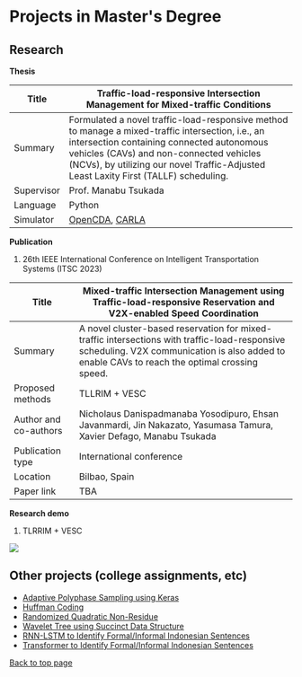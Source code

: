 # Projects in Master's Degree
## Research
**Thesis**

Title       | Traffic-load-responsive Intersection Management for Mixed-traffic Conditions
-----       | -----------------
Summary     | Formulated a novel traffic-load-responsive method to manage a mixed-traffic intersection, i.e., an intersection containing connected autonomous vehicles (CAVs) and non-connected vehicles (NCVs), by utilizing our novel Traffic-Adjusted Least Laxity First (TALLF) scheduling.
Supervisor  | Prof. Manabu Tsukada
Language    | Python
Simulator   | [OpenCDA](https://github.com/ucla-mobility/OpenCDA), [CARLA](https://github.com/carla-simulator/carla)

**Publication**

1.  26th IEEE International Conference on Intelligent Transportation Systems (ITSC 2023)

Title                    | Mixed-traffic Intersection Management using Traffic-load-responsive Reservation and V2X-enabled Speed Coordination
-----                    | -----------------
Summary                  | A novel cluster-based reservation for mixed-traffic intersections with traffic-load-responsive scheduling. V2X communication is also added to enable CAVs to reach the optimal crossing speed. 
Proposed methods         | TLLRIM + VESC
Author and co-authors    | Nicholaus Danispadmanaba Yosodipuro, Ehsan Javanmardi, Jin Nakazato, Yasumasa Tamura, Xavier Defago, Manabu Tsukada
Publication type         | International conference
Location                 | Bilbao, Spain
Paper link               | TBA

**Research demo**

1. TLRRIM + VESC

![](./TLRRIM_VESC_Light_traffic_16x-Made_with_Clipchamp.gif)

  
## Other projects (college assignments, etc)
- [Adaptive Polyphase Sampling using Keras](https://github.com/nicholausdy/Adaptive-Polyphase-Sampling-Keras)
- [Huffman Coding](https://github.com/nicholausdy/HuffmanCoding)
- [Randomized Quadratic Non-Residue](https://github.com/nicholausdy/QuadraticNonResidue)
- [Wavelet Tree using Succinct Data Structure](https://github.com/nicholausdy/WaveletTree)
- [RNN-LSTM to Identify Formal/Informal Indonesian Sentences](https://github.com/nicholausdy/RNN-LSTM-Informal-Formal-IDLang)
- [Transformer to Identify Formal/Informal Indonesian Sentences](https://github.com/nicholausdy/Transformer-Informal-Formal-IDLang)

[Back to top page](./README.md)
